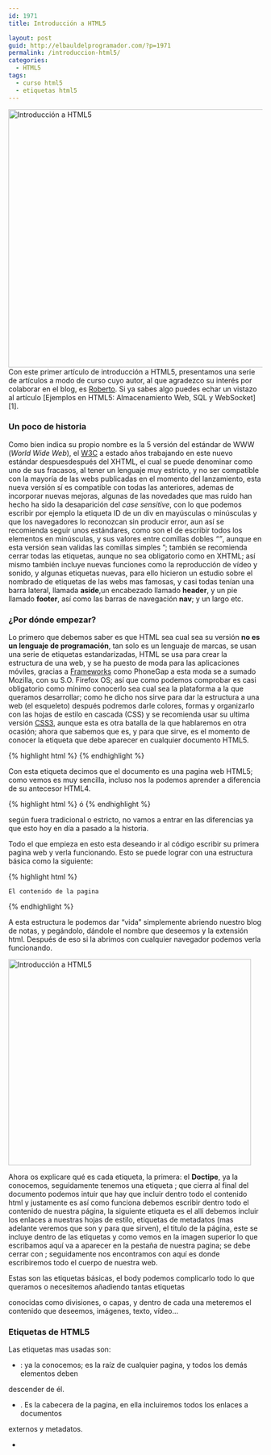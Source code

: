 ```yaml
---
id: 1971
title: Introducción a HTML5

layout: post
guid: http://elbauldelprogramador.com/?p=1971
permalink: /introduccion-html5/
categories:
  - HTML5
tags:
  - curso html5
  - etiquetas html5
---
```

<img src="/images/2013/11/Introducción-a-HTML51.png" alt="Introducción a HTML5" width="512" height="512" class="thumbnail aligncenter size-full wp-image-1973" />  
Con este primer artículo de introducción a HTML5, presentamos una serie de artículos a modo de curso cuyo autor, al que agradezco su interés por colaborar en el blog, es <a href="http://www.rogamainformatica.es/" title="Roberto" target="_blank">Roberto</a>. Si ya sabes algo puedes echar un vistazo al artículo [Ejemplos en HTML5: Almacenamiento Web, SQL y WebSocket][1].

### Un poco de historia

Como bien indica su propio nombre es la 5 versión del estándar de WWW (*World Wide Web*), el <a href="http://www.w3.org/" title="World Wide Web" target="_blank">W3C</a> a estado años trabajando en este nuevo estándar despuesdespués del XHTML, el cual se puede denominar como uno de sus fracasos, al tener un lenguaje muy estricto, y no ser compatible con la mayoría de las webs publicadas en el momento del lanzamiento, esta nueva versión sí es compatible con todas las anteriores, ademas de incorporar nuevas mejoras, algunas de las novedades que mas ruido han hecho ha sido la desaparición del *case sensitive*, con lo que podemos escribir por ejemplo la etiqueta ID de un div en mayúsculas o minúsculas y que los navegadores lo reconozcan sin producir error, aun así se recomienda seguir unos estándares, como son el de escribir todos los elementos en minúsculas, y sus valores entre comillas dobles *&#8220;&#8221;*, aunque en esta versión sean validas las comillas simples &#8221;; también se recomienda cerrar todas las etiquetas, aunque no sea obligatorio como en XHTML; así mismo también incluye nuevas funciones como la reproducción de vídeo y sonido, y algunas etiquetas nuevas, para ello hicieron un estudio sobre el nombrado de etiquetas de las webs mas famosas, y casi todas tenían una barra lateral, llamada **aside**,un encabezado llamado **header**, y un pie llamado **footer**, así como las barras de navegación **nav**; y un largo etc.

<!--more-->

### ¿Por dónde empezar?

Lo primero que debemos saber es que HTML sea cual sea su versión **no es un lenguaje de programación**, tan solo es un lenguaje de marcas, se usan una serie de etiquetas estandarizadas, HTML se usa para crear la estructura de una web, y se ha puesto de moda para las aplicaciones móviles, gracias a <a href="http://elbauldelprogramador.com/articulos/los-10-mejores-frameworks-gratis-de-aplicaciones-web/" title="Los 10 Mejores Frameworks gratuitos para Aplicaciones Web" target="_blank">Frameworks</a> como PhoneGap a esta moda se a sumado Mozilla, con su S.O. Firefox OS; así que como podemos comprobar es casi obligatorio como mínimo conocerlo sea cual sea la plataforma a la que queramos desarrollar; como he dicho nos sirve para dar la estructura a una web (el esqueleto) después podremos darle colores, formas y organizarlo con las hojas de estilo en cascada (CSS) y se recomienda usar su ultima versión <a href="http://elbauldelprogramador.com/internet/generar-codigo-css-3-facilmente/" title="Generar código CSS 3 fácilmente" target="_blank">CSS3</a>, aunque esta es otra batalla de la que hablaremos en otra ocasión; ahora que sabemos que es, y para que sirve, es el momento de conocer la etiqueta que debe aparecer en cualquier documento HTML5.

{% highlight html %} {% endhighlight %}

Con esta etiqueta decimos que el documento es una pagina web HTML5; como vemos es muy sencilla, incluso nos la podemos aprender a diferencia de su antecesor HTML4.

{% highlight html %} 
ó
 {% endhighlight %}

según fuera tradicional o estricto, no vamos a entrar en las diferencias ya que esto hoy en día a pasado a la historia.

Todo el que empieza en esto esta deseando ir al código escribir su primera pagina web y verla funcionando. Esto se puede lograr con una estructura básica como la siguiente:

{% highlight html %} 
   
       
    El contenido de la pagina  
 
{% endhighlight %}

A esta estructura le podemos dar “vida” simplemente abriendo nuestro blog de notas, y pegándolo, dándole el nombre que deseemos y la extensión html. Después de eso si la abrimos con cualquier navegador podemos verla funcionando.

<img src="/images/2013/11/Introducción-a-HTML5.png" alt="Introducción a HTML5" width="481" height="409" class="thumbnail aligncenter size-full wp-image-1972" />

Ahora os explicare qué es cada etiqueta, la primera: el **Doctipe**, ya la conocemos, seguidamente tenemos una etiqueta **<html>**; que cierra al final del documento **</html>** podemos intuir que hay que incluir dentro todo el contenido html y justamente es así como funciona debemos escribir dentro todo el contenido de nuestra página, la siguiente etiqueta es el **<head>** allí debemos incluir los enlaces a nuestras hojas de estilo, etiquetas de metadatos (mas adelante veremos que son y para que sirven), el titulo de la página, este se incluye dentro de las etiquetas **<title> </title>** y como vemos en la imagen superior lo que escribamos aquí va a aparecer en la pestaña de nuestra pagina; se debe cerrar con **</head>**; seguidamente nos encontramos con **<body>** aquí es donde escribiremos todo el cuerpo de nuestra web.

Estas son las etiquetas básicas, el body podemos complicarlo todo lo que queramos o necesitemos añadiendo tantas etiquetas <div> </div> conocidas como divisiones, o capas, y dentro de cada una meteremos el contenido que deseemos, imágenes, texto, vídeo&#8230;

### Etiquetas de HTML5

Las etiquetas mas usadas son: 

  * <html>: ya la conocemos; es la raíz de cualquier pagina, y todos los demás elementos deben
descender de él.</li> 

  * <head>. Es la cabecera de la pagina, en ella incluiremos todos los enlaces a documentos
externos y metadatos.</li> 

  * <title>: es el titulo de la pagina.
  * <link> la usaremos para enlazar a documentos JS([Java Script][2]) y CSS.
  * <meta>: define algún metadato, como las palabras clave, descripción de la pagina, etc
  * <body> Dentro de él tendremos el contenido de la página
  * <section> Nueva etiqueta solo disponible en paginas HTML5 y define una sección de la página
  * <nav> también es nueva en HTML5 se utiliza para contener los enlaces de navegación
  * <article> es otra de las novedades de la ultima versión del HTML aquí escribiremos los artículos, lo cual viene siendo algo que no tiene necesariamente que ver con el resto de la web.
  * <hx> sustituiremos la X por un numero desde el 1 al 6 se usa para definir encabezados, cuanto mas bajo sea el numero mas importante sera el encabezado, por lo que <h1> es mas importante que <h2> predefinido por nuestros navegadores disminuye la fuente de cada <hx> según aumente el numero por lo que <h2> tendrá una fuente (tamaño de letra) mayor que un <h3>, lo suyo es mantener esta concordancia aunque podemos editarlo desde nuestras hojas de estilos.
  * <header> nuevo elemento del HTML5 aquí escribiremos la cabecera de la pagina, normalmente es el lugar donde se coloca el logo, titulo de la web, y menú de navegación 
      * <footer> también hemos hablado de el antes, es otro de los nuevos elementos del HTML5 y como su nombre indica es el pie, generalmente de la pagina en la que este declarado, pero también es correcto usarlo para escribir cualquier otro pie que pueda aparecer en la pagina, por ejemplo el pie de un articulo, en donde podríamos colocar el nombre del autor que lo escribió
      * <p> lo que pongamos en su interior se mostrara como un párrafo
      * <hr> indica una separación entre secciones, artículos, o algún contenido, visualmente lo veremos como una linea horizontal
      * <ol> define una lista ordenada normalmente se visualizaran con un numero delante de cada elemento
      * <ul> define una lista sin orden
      * <li> se incluye dentro de cualquiera de los 2 elementos anteriores, son los elementos de la lista.
      * <figure> Nuevo elemento en HTML5 cada vez mas usado, se utiliza para incluir una imagen en su interior
      * <img> aquí declararemos la imagen que queremos mostrar
      * <div> la etiqueta mas usada, podemos sustituir casi cualquiera de las anteriores por esta, hasta la aparición del HTML5 se solían incluir todas las divisiones de la web con esta etiqueta y se le daban distintos estilos, según se fuera a usar, aun así, se recomienda no usarla si existe otra etiqueta mas moderna que haga lo que queremos hacer. 
          * <a> una de las etiquetas mas utilizadas, se utiliza para definir enlaces, ya sean interiores(dentro de las misma web) o exteriores (hacia otras webs)
          * <mark> cada vez mas utilizada es otra de las novedades HTML5 se utiliza para resaltar una parte de la pagina.
          * <span> muy usado para dar un estilo distinto a alguna parte de un párrafo
          * <iframe> se utiliza para insertar un contenido dentro de la pagina, ya sea un vídeo (si quisiéramos insertar un vídeo de YouTube esta seria la etiqueta) u otra pagina, así como cualquier otro contenido externo a nuestra pagina y que necesitemos se visualice en ella.
          * <embed> muy similar al anterior, pero con algunas mejoras, es otra de las novedades del HTML5
          * <vídeo> es la etiqueta que usaremos para visualizar un vídeo en nuestra web
          * <audio> exactamente lo mismo que la anterior, pero para audio, ambas son novedades del HTML5.
          * <canvas> es una capa especial para imágenes,(bitmaps) es utilizada para dibujar, especial para juegos e imágenes en movimiento
          * <table> como su nombre indica se usa para incluir tablas en la pagina, no se aconseja usarla
          * <tr> representa una fila de la tabla
          * <td> representa una celda de la tabla
          * <form> se usa para crear formularios, desde los cuales introduciremos datos, y ejecutaremos ciertas funciones.
          * <label> dentro de los formularios suele usarse para sacar un texto estático, el típico que aparece encima de la ya estándar caja de texto blanca que dice teclee su nombre.
          * <input> tenemos gran variedad de campos en artículos posteriores hablaremos de ellos, pero todos ellos sirven para interactuar con el usuario, ya sean un checkbox (la cajita blanca que marcaremos con un check); campos de texto para introducir nuestro nombre, teléfono, etc&#8230;
          * <select> es el desplegable con distintas opciones que todos hemos visto para seleccionar nuestro país por ejemplo.
          * <option> cada una de las opciones del <select>
          * <textarea> es un campo de texto con varias lineas para escribir un texto extenso.</ul> 
    Estas son las mas usadas, y estandarizadas, podemos ver todas desde multitud de webs, una buena de referencia es la de Mozilla.
    
    #### Referencias
    
    *Referencia etiquetas HTML5* **|** <a href="https://developer.mozilla.org/es/docs/HTML/HTML5/HTML5_lista_elementos" target="_blank">developer.mozilla.org</a> 
    
    

 [1]: http://elbauldelprogramador.com/internet/ejemplos-en-html5-almacenamiento-web/ "Ejemplos en HTML5: Almacenamiento Web, SQL y WebSocket"
 [2]: http://elbauldelprogramador.com/internet/crear-webapps-con-soporte-html5-css3-y/ "Crear WebApps con soporte HTML5, CSS3 y JavaScript con el LungoJs framework"

{% include _toc.html %}
